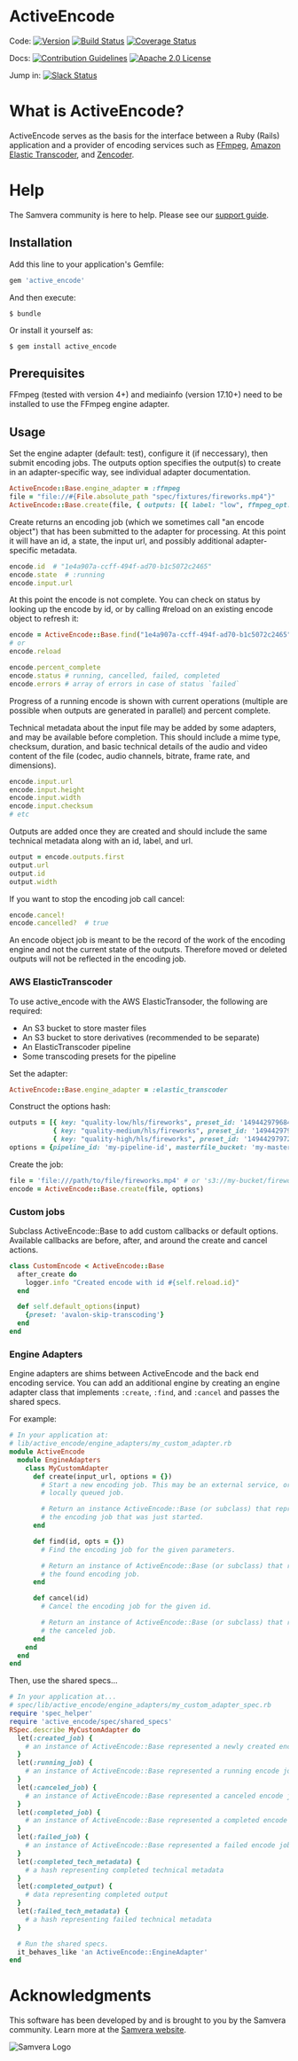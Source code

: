 # ActiveEncode

Code: [![Version](https://badge.fury.io/rb/active_encode.png)](http://badge.fury.io/rb/active_encode)
[![Build Status](https://travis-ci.org/samvera-labs/active_encode.png?branch=master)](https://travis-ci.org/samvera-labs/active_encode)
[![Coverage Status](https://coveralls.io/repos/github/samvera-labs/active_encode/badge.svg?branch=master)](https://coveralls.io/github/samvera-labs/active_encode?branch=master)

Docs: [![Contribution Guidelines](http://img.shields.io/badge/CONTRIBUTING-Guidelines-blue.svg)](./CONTRIBUTING.md)
[![Apache 2.0 License](http://img.shields.io/badge/APACHE2-license-blue.svg)](./LICENSE)

Jump in: [![Slack Status](http://slack.samvera.org/badge.svg)](http://slack.samvera.org/)

# What is ActiveEncode?

ActiveEncode serves as the basis for the interface between a Ruby (Rails) application and a provider of encoding services such as [FFmpeg](https://www.ffmpeg.org/), [Amazon Elastic Transcoder](http://aws.amazon.com/elastictranscoder/), and [Zencoder](http://zencoder.com).

# Help

The Samvera community is here to help. Please see our [support guide](./SUPPORT.md).

## Installation

Add this line to your application's Gemfile:

```ruby
gem 'active_encode'
```

And then execute:

    $ bundle

Or install it yourself as:

    $ gem install active_encode

## Prerequisites

FFmpeg (tested with version 4+) and mediainfo (version 17.10+) need to be installed to use the FFmpeg engine adapter.

## Usage

Set the engine adapter (default: test), configure it (if neccessary), then submit encoding jobs. The outputs option specifies the output(s) to create in an adapter-specific way, see individual adapter documentation.

```ruby
ActiveEncode::Base.engine_adapter = :ffmpeg
file = "file://#{File.absolute_path "spec/fixtures/fireworks.mp4"}"
ActiveEncode::Base.create(file, { outputs: [{ label: "low", ffmpeg_opt: "-s 640x480", extension: "mp4"}, { label: "high", ffmpeg_opt: "-s 1280x720", extension: "mp4"}] })
```

Create returns an encoding job (which we sometimes call "an encode object") that has been submitted to the adapter for processing.  At this point it will have an id, a state, the input url, and possibly additional adapter-specific metadata.

```ruby
encode.id  # "1e4a907a-ccff-494f-ad70-b1c5072c2465"
encode.state  # :running
encode.input.url
```

At this point the encode is not complete. You can check on status by looking up the encode by id, or by calling #reload on an existing encode object to refresh it:

```ruby
encode = ActiveEncode::Base.find("1e4a907a-ccff-494f-ad70-b1c5072c2465")
# or
encode.reload

encode.percent_complete
encode.status # running, cancelled, failed, completed
encode.errors # array of errors in case of status `failed`
```

Progress of a running encode is shown with current operations (multiple are possible when outputs are generated in parallel) and percent complete.

Technical metadata about the input file may be added by some adapters, and may be available before completion.  This should include a mime type, checksum, duration, and basic technical details of the audio and video content of the file (codec, audio channels, bitrate, frame rate, and dimensions).

```ruby
encode.input.url
encode.input.height
encode.input.width
encode.input.checksum
# etc
```

Outputs are added once they are created and should include the same technical metadata along with an id, label, and url.

```ruby
output = encode.outputs.first
output.url
output.id
output.width
```

If you want to stop the encoding job call cancel:

```ruby
encode.cancel!
encode.cancelled?  # true
```

An encode object job is meant to be the record of the work of the encoding engine and not the current state of the outputs.  Therefore moved or deleted outputs will not be reflected in the encoding job.

### AWS ElasticTranscoder

To use active_encode with the AWS ElasticTransoder, the following are required:
- An S3 bucket to store master files
- An S3 bucket to store derivatives (recommended to be separate)
- An ElasticTranscoder pipeline
- Some transcoding presets for the pipeline

Set the adapter:

```ruby
ActiveEncode::Base.engine_adapter = :elastic_transcoder
```

Construct the options hash:

```ruby
outputs = [{ key: "quality-low/hls/fireworks", preset_id: '1494429796844-aza6zh', segment_duration: '2' },
           { key: "quality-medium/hls/fireworks", preset_id: '1494429797061-kvg9ki', segment_duration: '2' },
           { key: "quality-high/hls/fireworks", preset_id: '1494429797265-9xi831', segment_duration: '2' }]
options = {pipeline_id: 'my-pipeline-id', masterfile_bucket: 'my-master-files', outputs: outputs}
```

Create the job:

```ruby
file = 'file:///path/to/file/fireworks.mp4' # or 's3://my-bucket/fireworks.mp4'
encode = ActiveEncode::Base.create(file, options)
```

### Custom jobs

Subclass ActiveEncode::Base to add custom callbacks or default options.  Available callbacks are before, after, and around the create and cancel actions.

```ruby
class CustomEncode < ActiveEncode::Base
  after_create do
    logger.info "Created encode with id #{self.reload.id}"
  end

  def self.default_options(input)
    {preset: 'avalon-skip-transcoding'}
  end
end
```

### Engine Adapters

Engine adapters are shims between ActiveEncode and the back end encoding service.  You can add an additional engine by creating an engine adapter class that implements `:create`, `:find`, and `:cancel` and passes the shared specs.

For example:
```ruby
# In your application at:
# lib/active_encode/engine_adapters/my_custom_adapter.rb
module ActiveEncode
  module EngineAdapters
    class MyCustomAdapter
      def create(input_url, options = {})
        # Start a new encoding job. This may be an external service, or a
        # locally queued job.

        # Return an instance ActiveEncode::Base (or subclass) that represents
        # the encoding job that was just started.
      end

      def find(id, opts = {})
        # Find the encoding job for the given parameters.

        # Return an instance of ActiveEncode::Base (or subclass) that represents
        # the found encoding job.
      end

      def cancel(id)
        # Cancel the encoding job for the given id.

        # Return an instance of ActiveEncode::Base (or subclass) that represents
        # the canceled job.
      end
    end
  end
end
```
Then, use the shared specs...
```ruby
# In your application at...
# spec/lib/active_encode/engine_adapters/my_custom_adapter_spec.rb
require 'spec_helper'
require 'active_encode/spec/shared_specs'
RSpec.describe MyCustomAdapter do
  let(:created_job) {
    # an instance of ActiveEncode::Base represented a newly created encode job
  }
  let(:running_job) {
    # an instance of ActiveEncode::Base represented a running encode job
  }
  let(:canceled_job) {
    # an instance of ActiveEncode::Base represented a canceled encode job
  }
  let(:completed_job) {
    # an instance of ActiveEncode::Base represented a completed encode job
  }
  let(:failed_job) {
    # an instance of ActiveEncode::Base represented a failed encode job
  }
  let(:completed_tech_metadata) {
    # a hash representing completed technical metadata
  }
  let(:completed_output) {
    # data representing completed output
  }
  let(:failed_tech_metadata) {
    # a hash representing failed technical metadata
  }

  # Run the shared specs.
  it_behaves_like 'an ActiveEncode::EngineAdapter'
end
```

# Acknowledgments

This software has been developed by and is brought to you by the Samvera community.  Learn more at the
[Samvera website](http://samvera.org/).

![Samvera Logo](https://wiki.duraspace.org/download/thumbnails/87459292/samvera-fall-font2-200w.png?version=1&modificationDate=1498550535816&api=v2)
